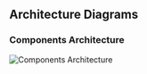 ## Architecture Diagrams

### Components Architecture

![Components Architecture](diagrams/components_architecture.jpg)
